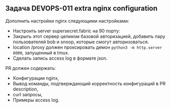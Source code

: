 ## Задача  DEVOPS-011 extra nginx configuration  

Дополнить настройки nginx следующими настройками:  
- Настроить server supersecret.fabric на 90 порту:  
- Закрыть этот сервер целиком базовой авторизацией, добавить пару пользователей bob и snoop, которые смогут авторизоваться.  
- location /proxy должен проксировать демон `python3 -m http.server 8000`, запущенный в tmux.  
- Сделать запись access log в формате json.  
 
PR должен содержать:  
- Конфигурации nginx,  
- Вывод команды, подтверждающий корректность конфигураций в PR description,  
- curl запросы,  
- Примеры access log.  
